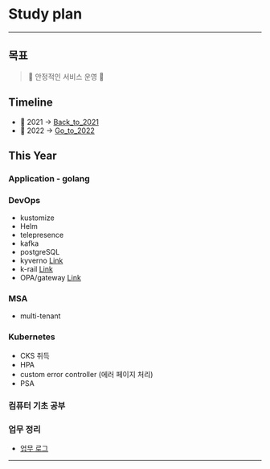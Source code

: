 # Study plan
---
## 목표
> 🗿 안정적인 서비스 운영 🗿
## Timeline
* 🐄 2021 -> [Back_to_2021](./2021/)
* 🐅 2022 -> [Go_to_2022](./2022/)
## This Year
### Application - golang
### DevOps
* kustomize
* Helm
* telepresence
* kafka
* postgreSQL
* kyverno [Link](https://github.com/kyverno/kyverno/)
* k-rail [Link](https://github.com/cruise-automation/k-rail)
* OPA/gateway [Link](https://github.com/open-policy-agent/gatekeeper/)
### MSA
* multi-tenant
### Kubernetes
* CKS 취득
* HPA
* custom error controller (에러 페이지 처리)
* PSA
### 컴퓨터 기초 공부
### 업무 정리
* [업무 로그](./logworks/README.md)
---